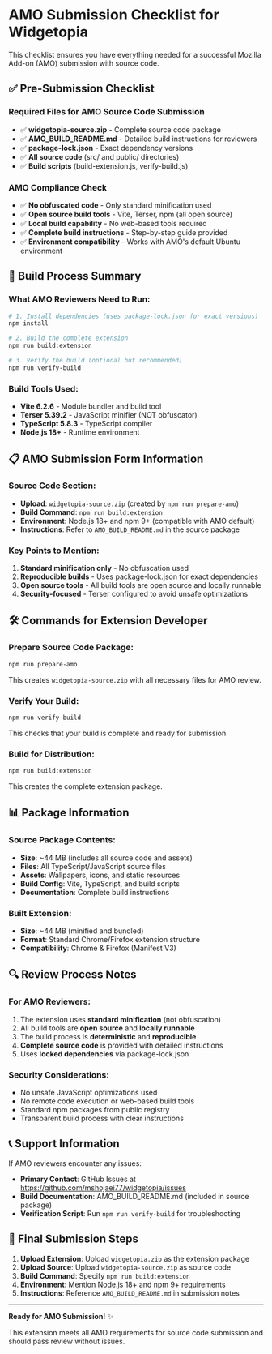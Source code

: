 # AMO Submission Checklist for Widgetopia

This checklist ensures you have everything needed for a successful Mozilla Add-on (AMO) submission with source code.

## ✅ Pre-Submission Checklist

### Required Files for AMO Source Code Submission
- ✅ **widgetopia-source.zip** - Complete source code package
- ✅ **AMO_BUILD_README.md** - Detailed build instructions for reviewers
- ✅ **package-lock.json** - Exact dependency versions
- ✅ **All source code** (src/ and public/ directories)
- ✅ **Build scripts** (build-extension.js, verify-build.js)

### AMO Compliance Check
- ✅ **No obfuscated code** - Only standard minification used
- ✅ **Open source build tools** - Vite, Terser, npm (all open source)
- ✅ **Local build capability** - No web-based tools required
- ✅ **Complete build instructions** - Step-by-step guide provided
- ✅ **Environment compatibility** - Works with AMO's default Ubuntu environment

## 🔧 Build Process Summary

### What AMO Reviewers Need to Run:
```bash
# 1. Install dependencies (uses package-lock.json for exact versions)
npm install

# 2. Build the complete extension
npm run build:extension

# 3. Verify the build (optional but recommended)
npm run verify-build
```

### Build Tools Used:
- **Vite 6.2.6** - Module bundler and build tool
- **Terser 5.39.2** - JavaScript minifier (NOT obfuscator)
- **TypeScript 5.8.3** - TypeScript compiler
- **Node.js 18+** - Runtime environment

## 📋 AMO Submission Form Information

### Source Code Section:
- **Upload**: `widgetopia-source.zip` (created by `npm run prepare-amo`)
- **Build Command**: `npm run build:extension`
- **Environment**: Node.js 18+ and npm 9+ (compatible with AMO default)
- **Instructions**: Refer to `AMO_BUILD_README.md` in the source package

### Key Points to Mention:
1. **Standard minification only** - No obfuscation used
2. **Reproducible builds** - Uses package-lock.json for exact dependencies
3. **Open source tools** - All build tools are open source and locally runnable
4. **Security-focused** - Terser configured to avoid unsafe optimizations

## 🛠️ Commands for Extension Developer

### Prepare Source Code Package:
```bash
npm run prepare-amo
```
This creates `widgetopia-source.zip` with all necessary files for AMO review.

### Verify Your Build:
```bash
npm run verify-build
```
This checks that your build is complete and ready for submission.

### Build for Distribution:
```bash
npm run build:extension
```
This creates the complete extension package.

## 📊 Package Information

### Source Package Contents:
- **Size**: ~44 MB (includes all source code and assets)
- **Files**: All TypeScript/JavaScript source files
- **Assets**: Wallpapers, icons, and static resources
- **Build Config**: Vite, TypeScript, and build scripts
- **Documentation**: Complete build instructions

### Built Extension:
- **Size**: ~44 MB (minified and bundled)
- **Format**: Standard Chrome/Firefox extension structure
- **Compatibility**: Chrome & Firefox (Manifest V3)

## 🔍 Review Process Notes

### For AMO Reviewers:
1. The extension uses **standard minification** (not obfuscation)
2. All build tools are **open source** and **locally runnable**
3. The build process is **deterministic** and **reproducible**
4. **Complete source code** is provided with detailed instructions
5. Uses **locked dependencies** via package-lock.json

### Security Considerations:
- No unsafe JavaScript optimizations used
- No remote code execution or web-based build tools
- Standard npm packages from public registry
- Transparent build process with clear instructions

## 📞 Support Information

If AMO reviewers encounter any issues:
- **Primary Contact**: GitHub Issues at https://github.com/mshojaei77/widgetopia/issues
- **Build Documentation**: AMO_BUILD_README.md (included in source package)
- **Verification Script**: Run `npm run verify-build` for troubleshooting

## 🚀 Final Submission Steps

1. **Upload Extension**: Upload `widgetopia.zip` as the extension package
2. **Upload Source**: Upload `widgetopia-source.zip` as source code
3. **Build Command**: Specify `npm run build:extension`
4. **Environment**: Mention Node.js 18+ and npm 9+ requirements
5. **Instructions**: Reference `AMO_BUILD_README.md` in submission notes

---

**Ready for AMO Submission!** ✨

This extension meets all AMO requirements for source code submission and should pass review without issues. 